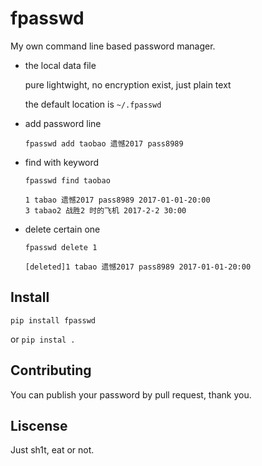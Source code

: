 # fpasswd



My own command line based password manager.


- the local data file

  pure lightwight, no encryption exist, just plain text

  the default location is `~/.fpasswd`

- add password line

  `fpasswd add taobao 遗憾2017 pass8989`

- find with keyword

  `fpasswd find taobao`

  ```
  1 tabao 遗憾2017 pass8989 2017-01-01-20:00
  3 tabao2 战胜2 时的飞机 2017-2-2 30:00
  ```

- delete certain one 

  `fpasswd delete 1`


  ```
  [deleted]1 tabao 遗憾2017 pass8989 2017-01-01-20:00
  ```



## Install

`pip install fpasswd`

or
`pip instal .`


## Contributing

You can publish your password by pull request, thank you.

## Liscense

Just sh1t, eat or not.